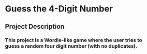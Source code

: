 # **Guess the 4-Digit Number**
## **Project Description**
### This project is a Wordle-like game where the user tries to guess a random four digit number (with no duplicates).
